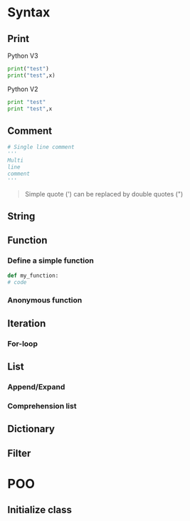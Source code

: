 # Syntax
## Print
Python V3
```python
print("test")
print("test",x)
```
Python V2
```python
print "test"
print "test",x
```
## Comment
```python
# Single line comment
''' 
Multi
line 
comment
'''
```
> Simple quote (') can be replaced by double quotes (")
## String

## Function
### Define a simple function
```python
def my_function:
# code
```
### Anonymous function
## Iteration
### For-loop
## List
### Append/Expand
### Comprehension list
## Dictionary
## Filter

# POO
## Initialize class


<!--stackedit_data:
eyJoaXN0b3J5IjpbMTMxNDE5OTY5NCwyNzY4NzA1NTIsMzAxNz
g2NTIzXX0=
-->